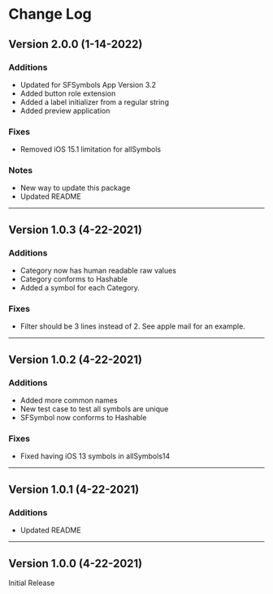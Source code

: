 # Change Log
## Version 2.0.0 (1-14-2022)
### Additions
- Updated for SFSymbols App Version 3.2
- Added button role extension
- Added a label initializer from a regular string
- Added preview application

### Fixes
- Removed iOS 15.1 limitation for allSymbols

### Notes
- New way to update this package
- Updated README

-----
## Version 1.0.3 (4-22-2021)
### Additions
- Category now has human readable raw values
- Category conforms to Hashable
- Added a symbol for each Category.

### Fixes
- Filter should be 3 lines instead of 2. See apple mail for an example.

-----
## Version 1.0.2 (4-22-2021)
### Additions
- Added more common names
- New test case to test all symbols are unique
- SFSymbol now conforms to Hashable

### Fixes
- Fixed having iOS 13 symbols in allSymbols14

-----
## Version 1.0.1 (4-22-2021)
### Additions
-  Updated README

-----
## Version 1.0.0 (4-22-2021)
Initial Release
